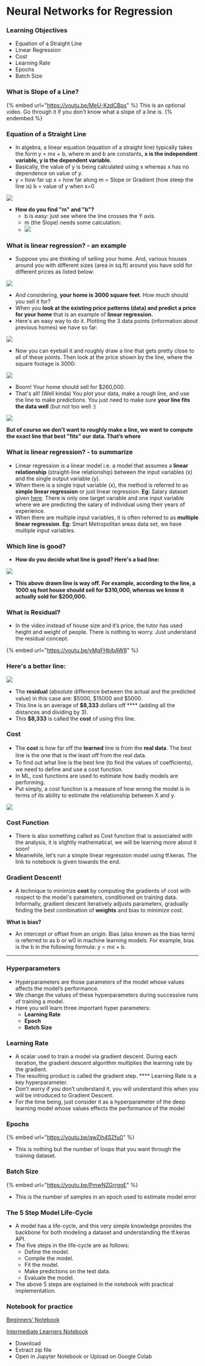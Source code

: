 # Neural Networks for Regression

### Learning Objectives

* Equation of a Straight Line
* Linear Regression&#x20;
* Cost
* Learning Rate&#x20;
* Epochs&#x20;
* Batch Size

### What is Slope of a Line?

{% embed url="https://youtu.be/MeU-KzdCBps" %}
This is an optional video. Go through it if you don’t know what a slope of a line is.
{% endembed %}

### Equation of a Straight Line

* In algebra, a linear equation (equation of a straight line) typically takes the form y = mx + b, where m and b are constants, **x is the independent variable, y is the dependent variable.**
* Basically, the value of y is being calculated using x whereas x has no dependence on value of y.
* y = how far up x = how far along m = Slope or Gradient (how steep the line is) b = value of y when x=0

![](https://lh6.googleusercontent.com/OaGsViGYz81XFJ4mHvNN6unULCfmtX1nDYqa3VlgU\_LJYvS9M8AiTEFD6q6YoXOw9m3eGO4Vh6wjKQzzVzAK9UTGG1KeHuE5mkDksxGiGxWpnZ31eaMgJETazxJ0nnKkin\_fsqcXHPQ)

* **How do you find "m" and "b"?**
  * b is easy: just see where the line crosses the Y axis.&#x20;
  * m (the Slope) needs some calculation:
  * ![](https://lh4.googleusercontent.com/jhEEyf0eV4qhw0B7dRsg2DMqbkDcw5WGVvjj-eWc\_-euBjhjEr0gjBnmVh8fO8sS2NknIOuUePqeiS425D4-ogRHT2cykG8BJRBgLsa-dZWRnPapBp7qKs0aidWx1JnQdgHFuckZYQo)

### What is linear regression? - an example

* Suppose you are thinking of selling your home. And, various houses around you with different sizes (area in sq.ft) around you have sold for different prices as listed below:

![](<../.gitbook/assets/8 (3)>)





* And considering, **your home is 3000 square feet**. How much should you sell it for?
* When you **look at the existing price patterns (data) and predict a price** **for your home** that is an example of **linear regression.**
* Here's an easy way to do it. Plotting the 3 data points (information about previous homes) we have so far:

![](https://lh3.googleusercontent.com/V2WsgQFVQvWaX8FFmAEss\_dyYj\_9S0kJdW3I3ZYmnq-DLnOLBugD7nkQWqZ2NO\_zr4bUwkd9B7JAVSrPk-kQAqgkCb7G8dQOw\_1ZcVEq9eu6NjSse0nB2zig9Bdkk3YjcDHH1-klYgE)

* Now you can eyeball it and roughly draw a line that gets pretty close to all of these points. Then look at the price shown by the line, where the square footage is 3000:

![](../.gitbook/assets/12)

* Boom! Your home should sell for $260,000.
* That's all! (Well kinda) You plot your data, make a rough line, and use the line to make predictions. You just need to make sure **your line fits** **the data well** (but not too well :)

![](<../.gitbook/assets/15 (2)>)

**But of course we don't want to roughly make a line, we want to compute the exact line that best "fits" our data. That’s where**

### What is linear regression? - to summarize

* Linear regression is a linear model i.e. a model that assumes a **linear relationship** (straight-line relationship) between the input variables (x) and the single output variable (y).
* When there is a single input variable (x), the method is referred to as **simple linear regression** or just linear regression. **Eg:** Salary dataset given [here](https://github.com/dphi-official/Linear\_Regression\_Introduction/blob/master/Salary\_Data.csv). There is only one target variable and one input variable where we are predicting the salary of individual using their years of experience.
* When there are multiple input variables, it is often referred to as **multiple linear regression**. **Eg:** Smart Metropolitan areas data set, we have multiple input variables.

### Which line is good?

* **How do you decide what line is good? Here's a bad line:**

![](https://lh4.googleusercontent.com/uAt5GtGh4QUYu1srMGpETz1XrLOwdqGHBe1qVUdrmCfm3vPMMDzMxAKQegD6UTHJp69wIOxgo2K--wztRd0vHF3itSSP0aK\_t-gshsWCP8r1Nb\_IAYmugsvmElV5qe1IlViJ7jgyvEM)

* **This above drawn line is way oﬀ. For example, according to the line, a 1000 sq foot house should sell for $310,000, whereas we know it actually sold for $200,000.**

### What is Residual?

* In the video instead of house size and it’s price, the tutor has used height and weight of people. There is nothing to worry. Just understand the residual concept.

{% embed url="https://youtu.be/yMgFHbjbAW8" %}

### **Here's a better line:**

![](https://lh3.googleusercontent.com/DRtyqH57Lga\_CN7YEhuF2cGJ4zmGizAhWaOQFrAhPY7rOGXwrLF8DsUvtRNSTCcH3JSuOUw0CVM65VqJbWjsOBVDKlI0qrpoNlnFgTH1Om5T9nDrJaFv7ldMkaws4oQ19Dpg5ugSXUQ)

* The **residual** (absolute diﬀerence between the actual and the predicted value) in this case are: $5000, $15000 and $5000.
* This line is an average of **$8,333** dollars oﬀ **** (adding all the distances and dividing by 3).
* This **$8,333** is called the **cost** of using this line.

### Cost

* The **cost** is how far oﬀ the **learned** line is from the **real data**. The best line is the one that is the least oﬀ from the real data.
* To find out what line is the best line (to find the values of coeﬃcients), we need to define and use a cost function.
* In ML, cost functions are used to estimate how badly models are performing.
* Put simply, a cost function is a measure of how wrong the model is in terms of its ability to estimate the relationship between X and y.

![](https://lh6.googleusercontent.com/scVcazKuVjxvMbIzy4HklgqANkZTQCgSUq0gcT4uft2A8MuS5vt\_pLQ\_xFZioR\_9R76kyo9jz1JGNjAceUrcgXBhAGMjtC9IkJjNFjw2vtSahYDNLFddR5FhhmR03nAzQhckAu-omO0)

### Cost Function

* There is also something called as Cost function that is associated with the analysis, it is slightly mathematical, we will be learning more about it soon!
* Meanwhile, let’s run a simple linear regression model using tf.keras. The link to notebook is given towards the end.

### **Gradient Descent!**

* A technique to minimize **cost** by computing the gradients of cost with respect to the model's parameters, conditioned on training data. Informally, gradient descent iteratively adjusts parameters, gradually finding the best combination of **weights** and bias to minimize cost.

**What is bias?**

* An intercept or offset from an origin. Bias (also known as the bias term) is referred to as b or w0 in machine learning models. For example, bias is the b in the following formula: y = mx + b.

****

### Hyperparameters

* Hyperparameters are those parameters of the model whose values affects the model’s performance.
* We change the values of these hyperparameters during successive runs of training a model.
* Here you will learn three important hyper parameters:
  * **Learning Rate**
  * **Epoch**
  * **Batch Size**

### Learning Rate

* A scalar used to train a model via gradient descent. During each iteration, the gradient descent algorithm multiplies the learning rate by the gradient.&#x20;
* The resulting product is called the gradient step. **** Learning Rate is a key hyperparameter.
* Don’t worry if you don’t understand it, you will understand this when you will be introduced to Gradient Descent.
* For the time being, just consider it as a hyperparameter of the deep learning model whose values effects the performance of the model

### Epochs



{% embed url="https://youtu.be/qwZih4SZfu0" %}

* This is nothing but the number of loops that you want through the training dataset.

### Batch Size

{% embed url="https://youtu.be/PmwNZGrrggE" %}

* This is the number of samples in an epoch used to estimate model error

### The 5 Step Model Life-Cycle

* A model has a life-cycle, and this very simple knowledge provides the backbone for both modeling a dataset and understanding the tf.keras API.
* The five steps in the life-cycle are as follows:
  * Define the model.
  * Compile the model.
  * Fit the model.
  * Make predictions on the test data.
  * Evaluate the model.
* The above 5 steps are explained in the notebook with practical implementation.

### Notebook for practice

[Beginners’ Notebook](https://github.com/dphi-official/Deep\_Learning\_Bootcamp/blob/master/Linear\_Regression/Linear\_Regression\_with\_tf\_keras\_Beginners.ipynb)

[Intermediate Learners Notebook](https://github.com/dphi-official/Deep\_Learning\_Bootcamp/blob/master/Linear\_Regression/Linear\_Regression\_with\_tf\_keras\_Intermediates.ipynb)

* Download&#x20;
* Extract zip file&#x20;
* Open in Jupyter Notebook or Upload on Google Colab

